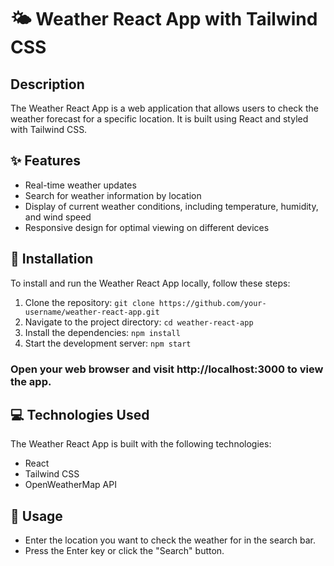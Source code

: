 # 🌤️ Weather React App with Tailwind CSS

## Description

The Weather React App is a web application that allows users to check the weather forecast for a specific location. It is built using React and styled with Tailwind CSS.

## ✨ Features

- Real-time weather updates
- Search for weather information by location
- Display of current weather conditions, including temperature, humidity, and wind speed
- Responsive design for optimal viewing on different devices

## 🔧 Installation

To install and run the Weather React App locally, follow these steps:

1. Clone the repository: ``` git clone https://github.com/your-username/weather-react-app.git ```
2. Navigate to the project directory: ``` cd weather-react-app ```
3. Install the dependencies: ``` npm install ```
4. Start the development server: ``` npm start ```

### Open your web browser and visit http://localhost:3000 to view the app.

## 💻 Technologies Used

The Weather React App is built with the following technologies:

 - React
 - Tailwind CSS
 - OpenWeatherMap API

## 📝 Usage
 - Enter the location you want to check the weather for in the search bar.
 - Press the Enter key or click the "Search" button.



